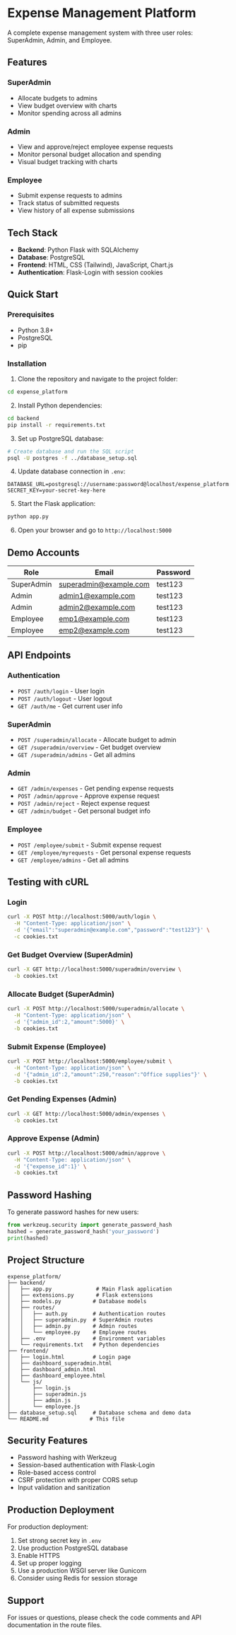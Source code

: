 # Expense Management Platform

A complete expense management system with three user roles: SuperAdmin, Admin, and Employee.

## Features

### SuperAdmin
- Allocate budgets to admins
- View budget overview with charts
- Monitor spending across all admins

### Admin
- View and approve/reject employee expense requests
- Monitor personal budget allocation and spending
- Visual budget tracking with charts

### Employee
- Submit expense requests to admins
- Track status of submitted requests
- View history of all expense submissions

## Tech Stack

- **Backend**: Python Flask with SQLAlchemy
- **Database**: PostgreSQL
- **Frontend**: HTML, CSS (Tailwind), JavaScript, Chart.js
- **Authentication**: Flask-Login with session cookies

## Quick Start

### Prerequisites
- Python 3.8+
- PostgreSQL
- pip

### Installation

1. Clone the repository and navigate to the project folder:
```bash
cd expense_platform
```

2. Install Python dependencies:
```bash
cd backend
pip install -r requirements.txt
```

3. Set up PostgreSQL database:
```bash
# Create database and run the SQL script
psql -U postgres -f ../database_setup.sql
```

4. Update database connection in `.env`:
```
DATABASE_URL=postgresql://username:password@localhost/expense_platform
SECRET_KEY=your-secret-key-here
```

5. Start the Flask application:
```bash
python app.py
```

6. Open your browser and go to `http://localhost:5000`

## Demo Accounts

| Role | Email | Password |
|------|-------|----------|
| SuperAdmin | superadmin@example.com | test123 |
| Admin | admin1@example.com | test123 |
| Admin | admin2@example.com | test123 |
| Employee | emp1@example.com | test123 |
| Employee | emp2@example.com | test123 |

## API Endpoints

### Authentication
- `POST /auth/login` - User login
- `POST /auth/logout` - User logout
- `GET /auth/me` - Get current user info

### SuperAdmin
- `POST /superadmin/allocate` - Allocate budget to admin
- `GET /superadmin/overview` - Get budget overview
- `GET /superadmin/admins` - Get all admins

### Admin
- `GET /admin/expenses` - Get pending expense requests
- `POST /admin/approve` - Approve expense request
- `POST /admin/reject` - Reject expense request
- `GET /admin/budget` - Get personal budget info

### Employee
- `POST /employee/submit` - Submit expense request
- `GET /employee/myrequests` - Get personal expense requests
- `GET /employee/admins` - Get all admins

## Testing with cURL

### Login
```bash
curl -X POST http://localhost:5000/auth/login \
  -H "Content-Type: application/json" \
  -d '{"email":"superadmin@example.com","password":"test123"}' \
  -c cookies.txt
```

### Get Budget Overview (SuperAdmin)
```bash
curl -X GET http://localhost:5000/superadmin/overview \
  -b cookies.txt
```

### Allocate Budget (SuperAdmin)
```bash
curl -X POST http://localhost:5000/superadmin/allocate \
  -H "Content-Type: application/json" \
  -d '{"admin_id":2,"amount":5000}' \
  -b cookies.txt
```

### Submit Expense (Employee)
```bash
curl -X POST http://localhost:5000/employee/submit \
  -H "Content-Type: application/json" \
  -d '{"admin_id":2,"amount":250,"reason":"Office supplies"}' \
  -b cookies.txt
```

### Get Pending Expenses (Admin)
```bash
curl -X GET http://localhost:5000/admin/expenses \
  -b cookies.txt
```

### Approve Expense (Admin)
```bash
curl -X POST http://localhost:5000/admin/approve \
  -H "Content-Type: application/json" \
  -d '{"expense_id":1}' \
  -b cookies.txt
```

## Password Hashing

To generate password hashes for new users:

```python
from werkzeug.security import generate_password_hash
hashed = generate_password_hash('your_password')
print(hashed)
```

## Project Structure

```
expense_platform/
├── backend/
│   ├── app.py              # Main Flask application
│   ├── extensions.py       # Flask extensions
│   ├── models.py          # Database models
│   ├── routes/
│   │   ├── auth.py        # Authentication routes
│   │   ├── superadmin.py  # SuperAdmin routes
│   │   ├── admin.py       # Admin routes
│   │   └── employee.py    # Employee routes
│   ├── .env               # Environment variables
│   └── requirements.txt   # Python dependencies
├── frontend/
│   ├── login.html         # Login page
│   ├── dashboard_superadmin.html
│   ├── dashboard_admin.html
│   ├── dashboard_employee.html
│   └── js/
│       ├── login.js
│       ├── superadmin.js
│       ├── admin.js
│       └── employee.js
├── database_setup.sql     # Database schema and demo data
└── README.md             # This file
```

## Security Features

- Password hashing with Werkzeug
- Session-based authentication with Flask-Login
- Role-based access control
- CSRF protection with proper CORS setup
- Input validation and sanitization

## Production Deployment

For production deployment:

1. Set strong secret key in `.env`
2. Use production PostgreSQL database
3. Enable HTTPS
4. Set up proper logging
5. Use a production WSGI server like Gunicorn
6. Consider using Redis for session storage

## Support

For issues or questions, please check the code comments and API documentation in the route files.